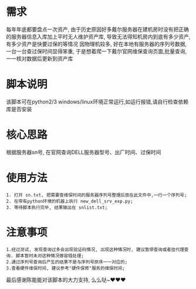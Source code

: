 # 需求
每年年底都要盘点一次资产, 由于历史原因好多戴尔服务器在建机房时没有把正确的服务器信息入库加上平时无人维护资产库, 导致无法得知机房内到底有多少资产,有多少资产是快要过保的等情况
因物理机较多, 好在本地有服务器的序列号数据, 一台一台查过保时间显得笨重, 于是想着爬一下戴尔官网维保查询页面,批量查询,一一核对数据后更新到资产库

# 脚本说明
该脚本可在python2/3 windows/linux环境正常运行,如运行报错,请自行检查依赖库是否安装

# 核心思路
根据服务器sn号, 在官网查询DELL服务器型号、出厂时间、过保时间

# 使用方法
```
1. 打开 sn.txt, 把需要查维保时间的服务器序列号整理后放在此文件中,一行一个序列号;
2. 在带有python环境的机器上执行 new_dell_srv_exp.py;
3. 等待脚本执行完毕, 结果输出在 snlist.txt;
```

# 注意事项
```
1.经过测试, 发现查询过多会出现验证码情况, 出现这种情况时, 建议暂停查询或者挂代理查询. 脚本暂时未对这种情况做容错处理;
2.通过序列号查询后产生的结果不是与序列号排序一一对应的;
3.查看硬件维保时间, 建议参考"硬件保修"服务的维保时间;
```

最后感谢陈能能对该脚本的大力支持, 么么哒~❤️❤️❤️